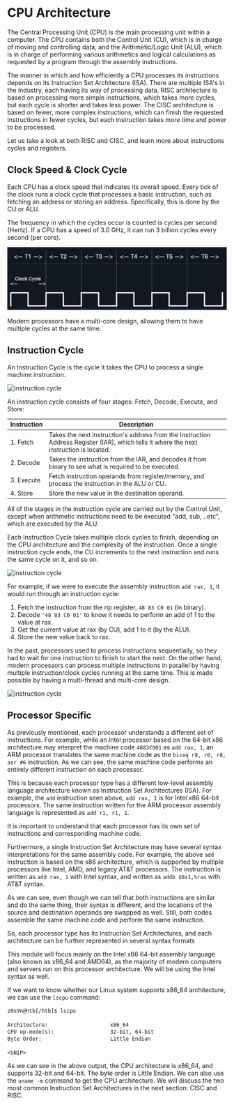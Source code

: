 # CPU Architecture

The Central Processing Unit (CPU) is the main processing unit within a computer. The CPU contains both the Control Unit (CU), which is in charge of moving and controlling data, and the Arithmetic/Logic Unit (ALU), which is in charge of performing various arithmetics and logical calculations as requested by a program through the assembly instructions.

The manner in which and how efficiently a CPU processes its instructions depends on its Instruction Set Architecture (ISA). There are multiple ISA's in the industry, each having its way of processing data. RISC architecture is based on processing more simple instructions, which takes more cycles, but each cycle is shorter and takes less power. The CISC architecture is based on fewer, more complex instructions, which can finish the requested instructions in fewer cycles, but each instruction takes more time and power to be processed.

Let us take a look at both RISC and CISC, and learn more about instructions cycles and registers.

## Clock Speed & Clock Cycle

Each CPU has a clock speed that indicates its overall speed. Every tick of the clock runs a clock cycle that processes a basic instruction, such as fetching an address or storing an address. Specifically, this is done by the CU or ALU.

The frequency in which the cycles occur is counted is cycles per second (Hertz). If a CPU has a speed of 3.0 GHz, it can run 3 billion cycles every second (per core).

![alt text](/Images/image-142.png)

Modern processors have a multi-core design, allowing them to have multiple cycles at the same time.

## Instruction Cycle

An Instruction Cycle is the cycle it takes the CPU to process a single machine instruction.

![instruction cycle](https://i.imgur.com/hvJy1gP.png)

An instruction cycle consists of four stages: Fetch, Decode, Execute, and Store:

| Instruction | Description                                                                                                                             |
| ----------- | --------------------------------------------------------------------------------------------------------------------------------------- |
| 1. Fetch    | Takes the next instruction's address from the Instruction Address Register (IAR), which tells it where the next instruction is located. |
| 2. Decode   | Takes the instruction from the IAR, and decodes it from binary to see what is required to be executed.                                  |
| 3. Execute  | Fetch instruction operands from register/memory, and process the instruction in the ALU or CU.                                          |
| 4. Store    | Store the new value in the destination operand.                                                                                         |

All of the stages in the instruction cycle are carried out by the Control Unit, except when arithmetic instructions need to be executed "add, sub, ..etc", which are executed by the ALU.

Each Instruction Cycle takes multiple clock cycles to finish, depending on the CPU architecture and the complexity of the instruction. Once a single instruction cycle ends, the CU increments to the next instruction and runs the same cycle on it, and so on.

![instruction cycle](https://i.imgur.com/IsMKUft.png)

For example, if we were to execute the assembly instruction `add rax, 1`, it would run through an instruction cycle:

1. Fetch the instruction from the rip register, `48 83 C0 01` (in binary).
2. Decode `'48 83 C0 01'` to know it needs to perform an add of 1 to the value at rax.
3. Get the current value at rax (by CU), add 1 to it (by the ALU).
4. Store the new value back to rax.

In the past, processors used to process instructions sequentially, so they had to wait for one instruction to finish to start the next. On the other hand, modern processors can process multiple instructions in parallel by having multiple instruction/clock cycles running at the same time. This is made possible by having a multi-thread and multi-core design.

![instruction cycle](https://i.imgur.com/t4PGXKZ.png)

## Processor Specific

As previously mentioned, each processor understands a different set of instructions. For example, while an Intel processor based on the 64-bit x86 architecture may interpret the machine code `4883C001` as `add rax, 1`, an ARM processor translates the same machine code as the `biceq r8, r0, r8, asr #6` instruction. As we can see, the same machine code performs an entirely different instruction on each processor.

This is because each processor type has a different low-level assembly language architecture known as Instruction Set Architectures (ISA). For example, the `add` instruction seen above, `add rax, 1` is for Intel x86 64-bit processors. The same instruction written for the ARM processor assembly language is represented as `add r1, r1, 1`.

It is important to understand that each processor has its own set of instructions and corresponding machine code.

Furthermore, a single Instruction Set Architecture may have several syntax interpretations for the same assembly code. For example, the above `add` instruction is based on the x86 architecture, which is supported by multiple processors like Intel, AMD, and legacy AT&T processors. The instruction is written as `add rax, 1` with Intel syntax, and written as `addb $0x1,%rax` with AT&T syntax.

As we can see, even though we can tell that both instructions are similar and do the same thing, their syntax is different, and the locations of the source and destination operands are swapped as well. Still, both codes assemble the same machine code and perform the same instruction.

So, each processor type has its Instruction Set Architectures, and each architecture can be further represented in several syntax formats

This module will focus mainly on the Intel x86 64-bit assembly language (also known as x86_64 and AMD64), as the majority of modern computers and servers run on this processor architecture. We will be using the Intel syntax as well.

If we want to know whether our Linux system supports x86_64 architecture, we can use the `lscpu` command:

```
z0x9n@htb[/htb]$ lscpu

Architecture:                    x86_64
CPU op-mode(s):                  32-bit, 64-bit
Byte Order:                      Little Endian

<SNIP>
```

As we can see in the above output, the CPU architecture is x86_64, and supports 32-bit and 64-bit. The byte order is Little Endian. We can also use the `uname -m` command to get the CPU architecture. We will discuss the two most common Instruction Set Architectures in the next section: CISC and RISC.
